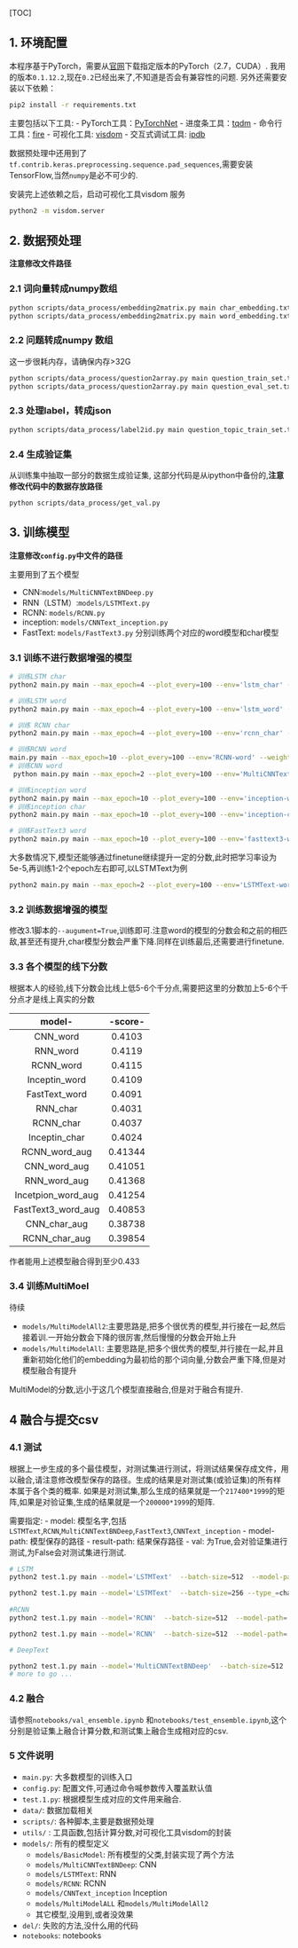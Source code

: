 

[TOC]

## 1. 环境配置
本程序基于PyTorch，需要从[官网](http://pytorch.org/)下载指定版本的PyTorch（2.7，CUDA）. 我用的版本`0.1.12.2`,现在`0.2`已经出来了,不知道是否会有兼容性的问题.
另外还需要安装以下依赖：
```sh
pip2 install -r requirements.txt
```
主要包括以下工具:
    - PyTorch工具：[PyTorchNet](https://github.com/pytorch/tnt)
    - 进度条工具：[tqdm](https://github.com/tqdm/tqdm)
    - 命令行工具：[fire](github.com/google/python-fire)
    - 可视化工具: [visdom](https://github.com/facebookresearch/visdom)
    - 交互式调试工具: [ipdb](https://github.com/gotcha/ipdb)

数据预处理中还用到了`tf.contrib.keras.preprocessing.sequence.pad_sequences`,需要安装TensorFlow,当然`numpy`是必不可少的.


安装完上述依赖之后，启动可视化工具visdom 服务
```sh
python2 -m visdom.server
```


## 2. 数据预处理

**注意修改文件路径**

###  2.1 词向量转成numpy数组
```sh
python scripts/data_process/embedding2matrix.py main char_embedding.txt char_embedding.npz 
python scripts/data_process/embedding2matrix.py main word_embedding.txt word_embedding.npz 
```

### 2.2  问题转成numpy 数组

这一步很耗内存，请确保内存>32G
```sh
python scripts/data_process/question2array.py main question_train_set.txt train.npz
python scripts/data_process/question2array.py main question_eval_set.txt test.npz
```
### 2.3 处理label，转成json
```sh
python scripts/data_process/label2id.py main question_topic_train_set.txt labels.json
```
### 2.4 生成验证集

从训练集中抽取一部分的数据生成验证集, 这部分代码是从ipython中备份的,**注意修改代码中的数据存放路径** 
```
python scripts/data_process/get_val.py 
``` 

## 3. 训练模型

**注意修改`config.py`中文件的路径**

主要用到了五个模型
- CNN:`models/MultiCNNTextBNDeep.py`
- RNN（LSTM）:`models/LSTMText.py`
- RCNN: `models/RCNN.py`
- inception: `models/CNNText_inception.py`
- FastText: `models/FastText3.py`
分别训练两个对应的word模型和char模型

### 3.1 训练不进行数据增强的模型
```sh
# 训练LSTM char
python2 main.py main --max_epoch=4 --plot_every=100 --env='lstm_char' --weight=1 --model='LSTMText'  --batch-size=128  --lr=0.001 --lr2=0 --lr_decay=0.5 --decay_every=10000  --type_='char'   --zhuge=True --linear-hidden-size=2000 --hidden-size=256 --kmax-pooling=3   --num-layers=3  --augument=False

# 训练LSTM word
python2 main.py main --max_epoch=4 --plot_every=100 --env='lstm_word' --weight=1 --model='LSTMText'  --batch-size=128  --lr=0.001 --lr2=0.0000 --lr_decay=0.5 --decay_every=10000  --type_='word'   --zhuge=True --linear-hidden-size=2000 --hidden-size=320 --kmax-pooling=2  --augument=False

# 训练 RCNN char
python2 main.py main --max_epoch=4 --plot_every=100 --env='rcnn_char' --weight=1 --model='RCNN'  --batch-size=128  --lr=0.001 --lr2=0 --lr_decay=0.5 --decay_every=5000  --title-dim=1024 --content-dim=1024  --type_='char' --zhuge=True --kernel-size=3 --kmax-pooling=2 --linear-hidden-size=2000 --debug-file='/tmp/debugrcnn' --hidden-size=256 --num-layers=3 --augument=False

# 训练RCNN word
main.py main --max_epoch=10 --plot_every=100 --env='RCNN-word' --weight=1 --model='RCNN'  --zhuge=True --num-workers=4 --batch-size=128 --model-path=None --lr2=0 --lr=1e-3 --lr-decay=0.8  --decay-every=5000  --title-dim=1024 --content-dim=512  --kernel-size=3 --debug-file='/tmp/debugrc'  --kmax-pooling=1 --type_='word' --augument=False
# 训练CNN word
 python main.py main --max_epoch=2 --plot_every=100 --env='MultiCNNText' --weight=1 --model='MultiCNNTextBNDeep'  --batch-size=64  --lr=0.001 --lr2=0.000 --lr_decay=0.8 --decay_every=10000  --title-dim=250 --content-dim=250    --weight-decay=0 --type_='word' --debug-file='/tmp/debug'  --linear-hidden-size=2000 --zhuge=True  --augument=False

# 训练inception word
python2 main.py main --max_epoch=10 --plot_every=100 --env='inception-word' --weight=1 --model='CNNText_inception'  --zhuge=True --num-workers=4 --batch-size=512 --model-path=None --lr2=0 --lr=1e-3 --lr-decay=0.8  --decay-every=2500 --title-dim=1200 --content-dim=1200 --type_='word' --augument=False                                                   
# 训练inception char
python2 main.py main --max_epoch=10 --plot_every=100 --env='inception-char' --weight=1 --model='CNNText_inception'  --zhuge=True --num-workers=4 --batch-size=512 --model-path=None --lr2=0 --lr=1e-3 --lr-decay=0.8  --decay-every=2500 --title-dim=1200 --content-dim=1200 --type_='char'   --augument=False

# 训练FastText3 word
python2 main.py main --max_epoch=10 --plot_every=100 --env='fasttext3-word' --weight=5 --model='FastText3' --zhuge=True --num-workers=4 --batch-size=512  --lr2=1e-4 --lr=1e-3 --lr-decay=0.8  --decay-every=2500 --linear_hidden_size=2000 --type_='word'  --debug-file=/tmp/debugf --augument=False                           

```

大多数情况下,模型还能够通过finetune继续提升一定的分数,此时把学习率设为5e-5,再训练1-2个epoch左右即可,以LSTMText为例

```sh
python2 main.py main --max_epoch=2 --plot_every=100 --env='LSTMText-word-ft' --model='LSTMText'  --zhuge=True --num-workers=4 --batch-size=256 --model-path=None --lr2=5e-5 --lr=5e-5 --decay-every=5000 --type_='word'  --model-path='checkpoints/LSTMText_word_0.409196378421'                       
```

### 3.2 训练数据增强的模型

修改3.1脚本的`--augument=True`,训练即可.注意word的模型的分数会和之前的相匹敌,甚至还有提升,char模型分数会严重下降.同样在训练最后,还需要进行finetune.



### 3.3 各个模型的线下分数
根据本人的经验,线下分数会比线上低5-6个千分点,需要把这里的分数加上5-6个千分点才是线上真实的分数

|model-|-score-|
:---:|:----:
CNN_word|0.4103
RNN_word|0.4119
RCNN_word|0.4115
Inceptin_word|0.4109
FastText_word|0.4091
RNN_char|0.4031
RCNN_char|0.4037
Inceptin_char|0.4024
RCNN_word_aug|0.41344
CNN_word_aug|0.41051
RNN_word_aug|0.41368
Incetpion_word_aug|0.41254
FastText3_word_aug|0.40853
CNN_char_aug|0.38738
RCNN_char_aug|0.39854


作者能用上述模型融合得到至少0.433
### 3.4 训练MultiMoel
待续

- `models/MultiModelAll2`:主要思路是,把多个很优秀的模型,并行接在一起,然后接着训.一开始分数会下降的很厉害,然后慢慢的分数会开始上升
- `models/MultiModelAll`: 主要思路是,把多个很优秀的模型,并行接在一起,并且重新初始化他们的embedding为最初给的那个词向量,分数会严重下降,但是对模型融合有提升

MultiModel的分数,远小于这几个模型直接融合,但是对于融合有提升.

## 4 融合与提交csv
### 4.1 测试
根据上一步生成的多个最佳模型，对测试集进行测试，将测试结果保存成文件，用以融合,请注意修改模型保存的路径。生成的结果是对测试集(或验证集)的所有样本属于各个类的概率. 如果是对测试集,那么生成的结果就是一个`217400*1999`的矩阵,如果是对验证集,生成的结果就是一个`200000*1999`的矩阵.

需要指定:
    - model: 模型名字,包括`LSTMText`,`RCNN`,`MultiCNNTextBNDeep`,`FastText3`,`CNNText_inception`
    - model-path: 模型保存的路径
    - result-path: 结果保存路径
    - val: 为True,会对验证集进行测试,为False会对测试集进行测试.
```sh
# LSTM
python2 test.1.py main --model='LSTMText'  --batch-size=512  --model-path='checkpoints/LSTMText_word_0.411994005382' --result-path='/data_ssd/zhihu/result/LSTMText0.4119_word_test.pth'  --val=False --zhuge=True

python2 test.1.py main --model='LSTMText'  --batch-size=256 --type_=char --model-path='checkpoints/LSTMText_char_0.403192339135' --result-path='/data_ssd/zhihu/result/LSTMText0.4031_char_test.pth'  --val=False --zhuge=True
 
#RCNN
python2 test.1.py main --model='RCNN'  --batch-size=512  --model-path='checkpoints/RCNN_word_0.411511574999' --result-path='/data_ssd/zhihu/result/RCNN_0.4115_word_test.pth'  --val=False --zhuge=True

python2 test.1.py main --model='RCNN'  --batch-size=512  --model-path='checkpoints/RCNN_char_0.403710422571' --result-path='/data_ssd/zhihu/result/RCNN_0.4037_char_test.pth'  --val=False --zhuge=True

# DeepText

python2 test.1.py main --model='MultiCNNTextBNDeep'  --batch-size=512  --model-path='checkpoints/MultiCNNTextBNDeep_word_0.410330780091' --result-path='/data_ssd/zhihu/result/DeepText0.4103_word_test.pth'  --val=False --zhuge=True
# more to go ...
```

### 4.2 融合
请参照`notebooks/val_ensemble.ipynb` 和`notebooks/test_ensemble.ipynb`,这个分别是验证集上融合计算分数,和测试集上融合生成相对应的csv.



### 5 文件说明
- `main.py`: 大多数模型的训练入口
- `config.py`: 配置文件,可通过命令喊参数传入覆盖默认值
- `test.1.py`: 根据模型生成对应的文件用来融合.
- `data/`: 数据加载相关
- `scripts/`: 各种脚本,主要是数据预处理
- `utils/` : 工具函数,包括计算分数,对可视化工具visdom的封装
- `models/`: 所有的模型定义
    - `models/BasicModel`: 所有模型的父类,封装实现了两个方法
    - `models/MultiCNNTextBNDeep`: CNN
    - `models/LSTMText`: RNN
    - `models/RCNN`: RCNN
    - `models/CNNText_inception` Inception
    - `models/MultiModelALL` 和`models/MultiModelAll2`
    -  其它模型,没用到,或者没效果    
- `del/`: 失败的方法,没什么用的代码
- `notebooks`: notebooks